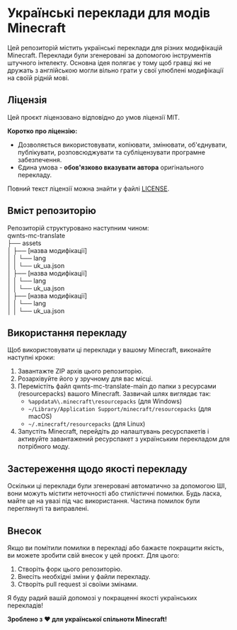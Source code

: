# Українські переклади для модів Minecraft

Цей репозиторій містить українські переклади для різних модифікацій Minecraft. Переклади були згенеровані за допомогою інструментів штучного інтелекту. Основна ідея полягає у тому щоб гравці які не дружать з англійською могли вільно грати у свої улюблені модифікації на своїй рідній мові.

## Ліцензія

Цей проєкт ліцензовано відповідно до умов ліцензії MIT.

**Коротко про ліцензію:**

* Дозволяється використовувати, копіювати, змінювати, об'єднувати, публікувати, розповсюджувати та субліцензувати програмне забезпечення.
* Єдина умова - **обов'язково вказувати автора** оригінального перекладу.

Повний текст ліцензії можна знайти у файлі [LICENSE](LICENSE).

## Вміст репозиторію

Репозиторій структуровано наступним чином:</br>
qwnts-mc-translate</br>
├── assets</br>
│ ├── [назва модифікації]</br>
│ │  └── lang</br>
│ │    └── uk_ua.json</br>
│ ├── [назва модифікації]</br>
│ │  └── lang</br>
│ │    └── uk_ua.json</br>
│ ├── [назва модифікації]</br>
│ │  └── lang</br>
│ │    └── uk_ua.json</br>

## Використання перекладу
Щоб використовувати ці переклади у вашому Minecraft, виконайте наступні кроки:
1. Завантажте ZIP архів цього репозиторію.
2. Розархівуйте його у зручному для вас місці.
3.  Перемістіть файл qwnts-mc-translate-main до папки з ресурсами (resourcepacks) вашого Minecraft. Зазвичай шлях виглядає так:
    * `%appdata%\.minecraft\resourcepacks` (для Windows)
    * `~/Library/Application Support/minecraft/resourcepacks` (для macOS)
    * `~/.minecraft/resourcepacks` (для Linux)
4.  Запустіть Minecraft, перейдіть до налаштувань ресурспакетів і активуйте завантажений ресурспакет з українським перекладом для потрібного моду.

## Застереження щодо якості перекладу

Оскільки ці переклади були згенеровані автоматично за допомогою ШІ, вони можуть містити неточності або стилістичні помилки. Будь ласка, майте це на увазі під час використання.
Частина помилок були переглянуті та виправлені.

## Внесок

Якщо ви помітили помилки в перекладі або бажаєте покращити якість, ви можете зробити свій внесок у цей проєкт. Для цього:

1.  Створіть форк цього репозиторію.
2.  Внесіть необхідні зміни у файли перекладу.
3.  Створіть pull request зі своїми змінами.

Я буду радий вашій допомозі у покращенні якості українських перекладів!

**Зроблено з ❤️ для української спільноти Minecraft!**
